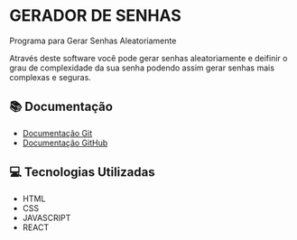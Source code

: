 # GERADOR DE SENHAS 

Programa para Gerar Senhas Aleatoriamente

Através deste software você pode gerar senhas aleatoriamente e deifinir o grau de complexidade da sua senha podendo assim gerar senhas mais complexas e seguras.

## 📚 Documentação

- [Documentação Git](https://git-scm.com/doc)
- [Documentação GitHub](https://docs.github.com/)

## 💻 Tecnologias Utilizadas

- HTML
- CSS
- JAVASCRIPT
- REACT
